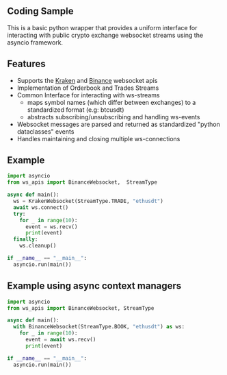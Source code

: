 ## Coding Sample

This is a basic python wrapper that provides a uniform interface for interacting with public crypto exchange websocket streams using the asyncio framework.

## Features

 * Supports the [Kraken](https://docs.kraken.com/websockets) and [Binance](/https://binance-docs.github.io/apidocs/) websocket apis
 * Implementation of Orderbook and Trades Streams
 * Common Interface for interacting with ws-streams 
   * maps symbol names (which differ between exchanges) to a standardized format (e.g: btcusdt)
   * abstracts subscribing/unsubscribing and handling ws-events
 * Websocket messages are parsed and returned as standardized "python dataclasses" events
 * Handles maintaining and closing multiple ws-connections

## Example

```python
import asyncio
from ws_apis import BinanceWebsocket,  StreamType

async def main():
  ws = KrakenWebsocket(StreamType.TRADE, "ethusdt")
  await ws.connect()
  try:
    for _ in range(10):
      event = ws.recv()
      print(event)
  finally:
    ws.cleanup()

if __name__ == "__main__":
  asyncio.run(main())
```


## Example using async context managers

```python
import asyncio
from ws_apis import BinanceWebsocket, StreamType

async def main():
  with BinanceWebsocket(StreamType.BOOK, "ethusdt") as ws:
    for _ in range(10):
      event = await ws.recv()
      print(event)

if __name__ == "__main__":
  asyncio.run(main())
```